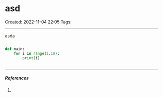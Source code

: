 # asd
Created: 2022-11-04 22:05
Tags: 
____
asda

``` python

def main:
	for i in range(1,10):
		print(i)
		
```


_____
##### References
1.

